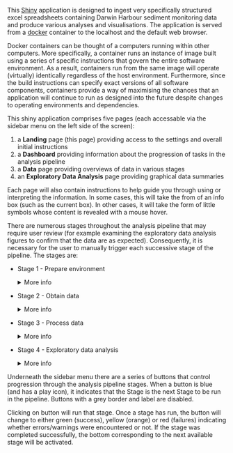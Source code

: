 This [Shiny](https://shiny.posit.co/) application is designed to
ingest very specifically structured excel spreadsheets containing
Darwin Harbour sediment monitoring data and produce various analyses
and visualisations. The application is served from a
[docker](https://www.docker.com/) container to the localhost and the
default web browser.

Docker containers can be thought of a computers running within other
computers. More specifically, a container runs an instance of image
built using a series of specific instructions that govern the entire
software environment. As a result, containers run from the same image
will operate (virtually) identically regardless of the host
environment. Furthermore, since the build instructions can specify
exact versions of all software components, containers provide a way of
maximising the chances that an application will continue to run as
designed into the future despite changes to operating environments and
dependencies.

This shiny application comprises five pages (each accessable via the
sidebar menu on the left side of the screen):

1. a **Landing** page (this page) providing access to the settings and
   overall initial instructions
2. a **Dashboard** providing information about the progression of
   tasks in the analysis pipeline
3. a **Data** page providing overviews of data in various stages
4. an **Exploratory Data Analysis** page providing graphical data
   summaries

Each page will also contain instructions to help guide you through
using or interpreting the information. In some cases, this will take
the from of an info box (such as the current box). In other cases, it
will take the form of little <span class="fas fa-circle-info"></span>
symbols whose content is revealed with a mouse hover.

There are numerous stages throughout the analysis pipeline that may
require user review (for example examining the exploratory data
analysis figures to confirm that the data are as expected).
Consequently, it is necessary for the user to manually trigger each
successive stage of the pipeline.  The stages are:

- Stage 1 - Prepare environment 
  <details><summary>More info</summary>
  <p class = "details-info">
  This stage is run automatically on startup and essentially sets up the operating environment.
  </p>
  </details>
- Stage 2 - Obtain data
  <details><summary>More info</summary>
  <p class = "details-info">
  This stage comprises of the following steps:
  
  - reading in the excel files within the nominated input path
  - validating the input data according to a set of validation rules
  - constructing various spatial objects for mapping and spatial aggregation purposes
  
  The tables within the **Raw data** tab of the **Data** page will also be populated.
  </p>
  </details>
- Stage 3 - Process data
  <details><summary>More info</summary>
  <p class = "details-info">
  This stage comprises of the following steps:
  
  - apply limit of reporing values (LoRs)
  - pivot the data into a longer format that is more suitable for analysis and graphing
  - join in the metadata to each associated sheet
  - make a unique key
  - collate the all the data together from across the multiple sheets and files into a single data set
  - incorporate the spatial data
  - tidy the field names
  - apply data standardisations
  - create a site lookup table to facilitate fast incorporation of spatial information into any outputs.
  
  The tables within the **Processed data** tab of the **Data** page will also be populated.
  </p>
  </details>
- Stage 4 - Exploratory data analysis
  <details><summary>More info</summary>
  <p class = "details-info">
  This stage comprises of the following steps:
  
  - retrieve the processed data.
  
  The exploratory data figures of the **Exploratory Data Analysis** page will also be populated.
  </p>
  </details>

Underneath the sidebar menu there are a series of buttons that control
progression through the analysis pipeline stages. When a button is
blue (and has a play icon), it indicates that the Stage is the next
Stage to be run in the pipeline. Buttons with a grey border and label
are disabled.

Clicking on button will run that stage. Once a stage has run, the
button will change to either green (success), yellow (orange) or red
(failures) indicating whether errors/warnings were encountered or not.
If the stage was completed successfully, the bottom corresponding to
the next available stage will be activated.


